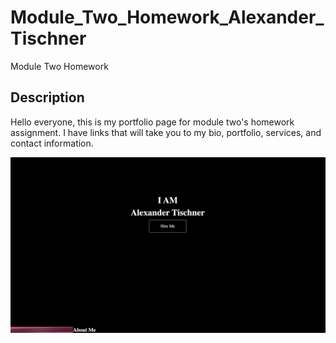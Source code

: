 # Module_Two_Homework_Alexander_Tischner
Module Two Homework

## Description
Hello everyone, this is my portfolio page for module two's homework assignment. I have links that will take you to my bio, portfolio, services, and contact information. 

![image of my portfolio](images/Module-Two-Screenshot.png)
